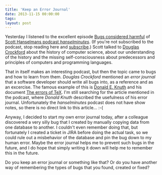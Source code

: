 ```yaml
---
title: 'Keep an Error Journal'
date: 2013-11-15 00:00:00 
tags: 
layout: post
---
```

Yesterday I listened to the excellent episode [Bugs considered harmful][0] of [Scott Hanselmans podcast *hanselminutes*][1]. (If you're not subscribed to the podcast, stop reading here and [subscribe][2].) Scott talked to [Douglas Crockford][3] about the history of computer science, about our understanding of the history and the missing self-consciousness about predecessors and principles of computers and programming languages.

That in itself makes an interesting podcast, but then the topic came to bugs and how to learn from them. *Douglas Crockford* mentioned an *error journal* that a software developer should write all bugs into, as a reference and as an excercise. The famous example of this is [Donald E. Knuth][5] and his document [The errors of TeX][4]. I'm still searching for the article mentioned in the podcast, where *Donald Knuth* described the usefulness of his error journal. Unfortunately the *hanselminutes* podcast does not have show notes, so there is no direct link to this article... :-(

Anyway, I decided to start my own error journal today, after a colleague discovered a very silly bug that I created by manually copying data from one database to another. I couldn't even remember doing that, but fortunately I created a ticket in JIRA before doing the actual task, so we could rule out a misbehavior of the database and pin the bug down to my human error. Maybe the error journal helps me to prevent such bugs in the future, and I do hope that simply writing it down will help me to remember this in the future.

Do you keep an error journal or something like that? Or do you have another way of remembering the types of bugs that you found, created or fixed?

[0]: http://hanselminutes.com/396/bugs-considered-harmful-with-douglas-crockford
[1]: http://hanselminutes.com/
[2]: http://feeds.feedburner.com/HanselminutesCompleteMP3
[3]: http://www.crockford.com/
[4]: http://www.tug.org/texlive//devsrc/Master/texmf-dist/doc/generic/knuth/errata/errorlog.pdf
[5]: http://en.wikipedia.org/wiki/Donald_Knuth

